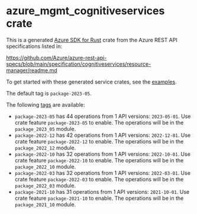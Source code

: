 # azure_mgmt_cognitiveservices crate

This is a generated [Azure SDK for Rust](https://github.com/Azure/azure-sdk-for-rust) crate from the Azure REST API specifications listed in:

https://github.com/Azure/azure-rest-api-specs/blob/main/specification/cognitiveservices/resource-manager/readme.md

To get started with these generated service crates, see the [examples](https://github.com/Azure/azure-sdk-for-rust/blob/main/services/README.md#examples).

The default tag is `package-2023-05`.

The following [tags](https://github.com/Azure/azure-sdk-for-rust/blob/main/services/tags.md) are available:

- `package-2023-05` has 44 operations from 1 API versions: `2023-05-01`. Use crate feature `package-2023-05` to enable. The operations will be in the `package_2023_05` module.
- `package-2022-12` has 42 operations from 1 API versions: `2022-12-01`. Use crate feature `package-2022-12` to enable. The operations will be in the `package_2022_12` module.
- `package-2022-10` has 32 operations from 1 API versions: `2022-10-01`. Use crate feature `package-2022-10` to enable. The operations will be in the `package_2022_10` module.
- `package-2022-03` has 32 operations from 1 API versions: `2022-03-01`. Use crate feature `package-2022-03` to enable. The operations will be in the `package_2022_03` module.
- `package-2021-10` has 31 operations from 1 API versions: `2021-10-01`. Use crate feature `package-2021-10` to enable. The operations will be in the `package_2021_10` module.